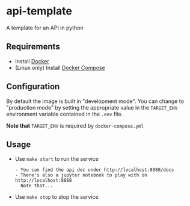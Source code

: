 # api-template
A template for an API in python

## Requirements
- Install [Docker](https://docs.docker.com/get-docker/)
- (Linux only) Install [Docker Compose](https://docs.docker.com/compose/install/)

## Configuration
By default the image is built in "development mode". You can change to "production mode" by setting the appropriate value in the `TARGET_ENV` environment variable contained in the `.env` file.

**Note that** `TARGET_ENV` is required by `docker-compose.yml`

## Usage
- Use `make start` to run the service
  
      - You can find the api doc under http://localhost:8080/docs
      - There's also a jupyter notebook to play with on http://localhost:8888
        Note that...

- Use `make stop` to stop the service
